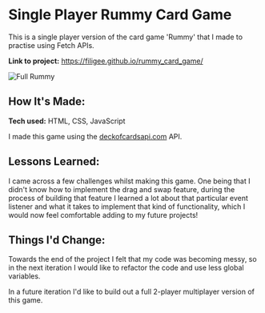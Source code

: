 # Single Player Rummy Card Game
This is a single player version of the card game 'Rummy' that I made to practise using Fetch APIs.

**Link to project:** https://filigee.github.io/rummy_card_game/

![Full Rummy](https://user-images.githubusercontent.com/121239324/214083928-2e4cb8c5-b9e9-49ae-8d7d-fe100c2ad37e.PNG)

## How It's Made:

**Tech used:** HTML, CSS, JavaScript

I made this game using the <a href="deckofcardsapi.com">deckofcardsapi.com</a> API.

## Lessons Learned:

I came across a few challenges whilst making this game. One being that I didn't know how to implement the drag and swap feature, during the process of building that feature I learned a lot about that particular event listener and what it takes to implement that kind of functionality, which I would now feel comfortable adding to my future projects! 

## Things I'd Change:

Towards the end of the project I felt that my code was becoming messy, so in the next iteration I would like to refactor the code and use less global variables. 

In a future iteration I'd like to build out a full 2-player multiplayer version of this game.
